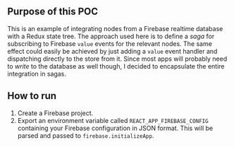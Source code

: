 ## Purpose of this POC

This is an example of integrating nodes from a Firebase realtime database with a Redux state
tree. The approach used here is to define a *saga* for subscribing to Firebase `value` events
for the relevant nodes. The same effect could easily be achieved by just adding a `value` event
handler and dispatching directly to the store from it. Since most apps will probably need to
*write* to the database as well though, I decided to encapsulate the entire integration in sagas. 

## How to run

1. Create a Firebase project.
2. Export an environment variable called `REACT_APP_FIREBASE_CONFIG` containing your Firebase
   configuration in JSON format. This will be parsed and passed to `firebase.initializeApp`.

